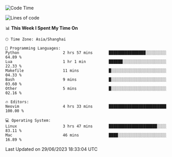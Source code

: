<!--START_SECTION:waka-->
![Code Time](http://img.shields.io/badge/Code%20Time-1%2C411%20hrs%2042%20mins-blue)

![Lines of code](https://img.shields.io/badge/From%20Hello%20World%20I%27ve%20Written-261.8%20thousand%20lines%20of%20code-blue)

📊 **This Week I Spent My Time On** 

```text
🕑︎ Time Zone: Asia/Shanghai

💬 Programming Languages: 
Python                   2 hrs 57 mins       ████████████████░░░░░░░░░   64.89 % 
Lua                      1 hr 1 min          ██████░░░░░░░░░░░░░░░░░░░   22.33 % 
Makefile                 11 mins             █░░░░░░░░░░░░░░░░░░░░░░░░   04.33 % 
Bash                     9 mins              █░░░░░░░░░░░░░░░░░░░░░░░░   03.60 % 
Other                    5 mins              █░░░░░░░░░░░░░░░░░░░░░░░░   02.16 % 

🔥 Editors: 
Neovim                   4 hrs 33 mins       █████████████████████████   100.00 % 

💻 Operating System: 
Linux                    3 hrs 47 mins       █████████████████████░░░░   83.11 % 
Mac                      46 mins             ████░░░░░░░░░░░░░░░░░░░░░   16.89 % 
```


 Last Updated on 29/06/2023 18:33:04 UTC
<!--END_SECTION:waka-->
